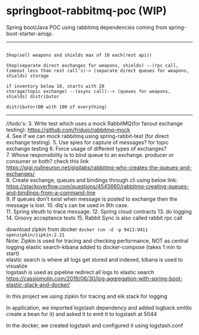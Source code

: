 # springboot-rabbitmq-poc (WIP)
Spring boot/Java POC using rabbitmq dependencies coming from spring-boot-starter-amqp.  

  
---------------------------------------------  
```

Shop(sell weapons and shields max of 10 each(rest api))  

Shop(separate direct exchanges for weapons, shields) --(rpc call, timeout less than rest call's)-> (separate direct queues for weapons, shields) storage  
  
if inventory below 10, starts with 20  
storage(topic exchange) --(async call)--> (queues for weapons, shields) distributor  

distributor(DB with 100 of everything)
```  
  
----------------------------------------------
  
//todo's:
3. Write test which uses a mock RabbitMQ(for fanout exchange testing):  https://github.com/fridujo/rabbitmq-mock  
4. See if we can mock rabbitmq using spring-rabbit-test (for direct exchange testing).
5. Use spies for capture of messages? for topic exchange testing 
6. Force usage of different types of exchanges?  
7. Whose responsibility is to bind queue to an exchange. producer or consumer or both? check this link  
https://gigi.nullneuron.net/gigilabs/rabbitmq-who-creates-the-queues-and-exchanges/  
8. Create exchange, queues and bindings through cli using below link:  
https://stackoverflow.com/questions/4545660/rabbitmq-creating-queues-and-bindings-from-a-command-line  
9. If queues don't exist when message is posted to exchange then the message is lost.
10. dlq's can be used in 9th case.  
11. Spring sleuth to trace message. 
12. Spring cloud contracts
13. do logging
14. Groovy acceptance tests
15. Rabbit Sync is also called rabbit rpc call

download zipkin from docker `docker run -d -p 9411:9411 openzipkin/zipkin:2.21`  
Note: Zipkin is used for tracing and checking performance, NOT as central logging 
elastic search-kibana added to docker-compose (takes 1 min to start)  
elastic search is where all logs get stored and indexed, kibana is used to visualize  
logstash is used as pipeline redirect all logs to elastic search  
https://cassiomolin.com/2019/06/30/log-aggregation-with-spring-boot-elastic-stack-and-docker/     

In this project we using zipkin for tracing and elk stack for logging  
    
In application, we imported logstash dependency and added logback.xml(to create a bean for it) and asked it to emit it to logstash at 5044  
  
In the docker, we created logstash and configured it using logstash.conf

